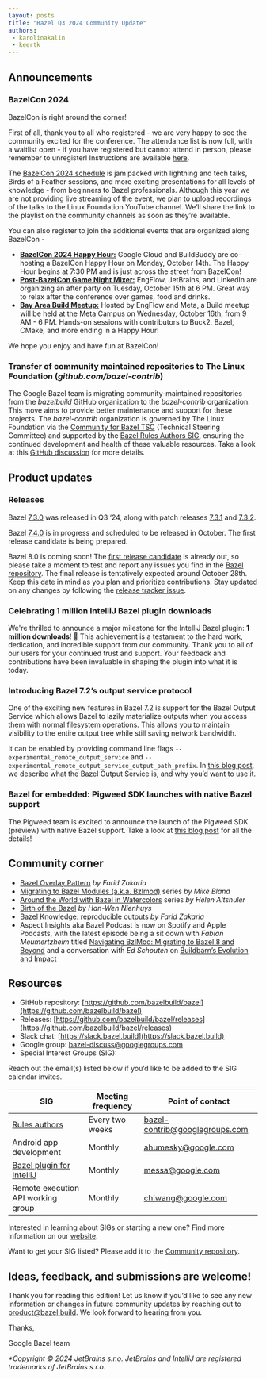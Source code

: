 ```yaml
---
layout: posts
title: "Bazel Q3 2024 Community Update"
authors:
 - karolinakalin
 - keertk
---
```


## Announcements

### BazelCon 2024

BazelCon is right around the corner!

First of all, thank you to all who registered - we are very happy to see the community excited for the conference. The attendance list is now full, with a waitlist open - if you have registered but cannot attend in person, please remember to unregister! Instructions are available [here](https://events.linuxfoundation.org/bazelcon/register/).

The [BazelCon 2024 schedule](https://events.linuxfoundation.org/bazelcon/program/schedule/) is jam packed with lightning and tech talks, Birds of a Feather sessions, and more exciting presentations for all levels of knowledge - from beginners to Bazel professionals. 
Although this year we are not providing live streaming of the event, we plan to upload recordings of the talks to the Linux Foundation YouTube channel. We’ll share the link to the playlist on the community channels as soon as they’re available.

You can also register to join the additional events that are organized along BazelCon -

- **[BazelCon 2024 Happy Hour:](https://docs.google.com/forms/d/e/1FAIpQLSfC2xsAad-7w5TQ5PY6I1VIZD5lSfAQ54U13pxVNr30F1jBVQ/viewform)** Google Cloud and BuildBuddy are co-hosting a BazelCon Happy Hour on Monday, October 14th. The Happy Hour begins at 7:30 PM and is just across the street from BazelCon!
- **[Post-BazelCon Game Night Mixer:](https://docs.google.com/forms/d/e/1FAIpQLSfS6Y-vNTTblQEsUq2dgcvscSG9wJTMoBSe8SzthM1uF66W5Q/viewform)** EngFlow, JetBrains, and LinkedIn are organizing an after party on Tuesday, October 15th at 6 PM. Great way to relax after the conference over games, food and drinks.
- **[Bay Area Build Meetup:](https://docs.google.com/forms/d/e/1FAIpQLSex7cHtqULL5_QzSSJRuVUwEKvTuCR6HEC8Os9MqfTln3qiyA/viewform)** Hosted by EngFlow and Meta, a Build meetup will be held at the Meta Campus on Wednesday, October 16th, from 9 AM - 6 PM. Hands-on sessions with contributors to Buck2, Bazel, CMake, and more ending in a Happy Hour!

We hope you enjoy and have fun at BazelCon!

### Transfer of community maintained repositories to The Linux Foundation (_github.com/bazel-contrib_)

The Google Bazel team is migrating community-maintained repositories from the _bazelbuild_ GitHub organization to the _bazel-contrib_ organization. This move aims to provide better maintenance and support for these projects. The _bazel-contrib_ organization is governed by The Linux Foundation via the [Community for Bazel TSC](https://github.com/bazel-contrib/.github/blob/master/Community%20for%20Bazel%20Technical%20Charter.pdf) (Technical Steering Committee) and supported by the [Bazel Rules Authors SIG](https://bazel-contrib.github.io/SIG-rules-authors/), ensuring the continued development and health of these valuable resources. Take a look at this [GitHub discussion](https://github.com/orgs/bazelbuild/discussions/2) for more details.

## Product updates

### Releases

Bazel [7.3.0](https://github.com/bazelbuild/bazel/releases/tag/7.3.0) was released in Q3 ‘24, along with patch releases [7.3.1](https://github.com/bazelbuild/bazel/releases/tag/7.3.1) and [7.3.2](https://github.com/bazelbuild/bazel/releases/tag/7.3.2).

Bazel [7.4.0](https://github.com/bazelbuild/bazel/issues/23271) is in progress and scheduled to be released in October. The first release candidate is being prepared. 

Bazel 8.0 is coming soon! The [first release candidate](https://github.com/bazelbuild/bazel/releases/tag/8.0.0rc1) is already out, so please take a moment to test and report any issues you find in the [Bazel repository](https://github.com/bazelbuild/bazel/issues/new?assignees=sgowroji%2Ciancha1992%2Csatyanandak&labels=type%3A+bug%2Cuntriaged&projects=&template=bug_report.yml). The final release is tentatively expected around October 28th. Keep this date in mind as you plan and prioritize contributions. Stay updated on any changes by following the [release tracker issue](https://github.com/bazelbuild/bazel/issues/23315).

### Celebrating 1 million IntelliJ Bazel plugin downloads

We're thrilled to announce a major milestone for the IntelliJ Bazel plugin: **1 million downloads**! 🎉
This achievement is a testament to the hard work, dedication, and incredible support from our community. Thank you to all of our users for your continued trust and support. Your feedback and contributions have been invaluable in shaping the plugin into what it is today.

### Introducing Bazel 7.2’s output service protocol

One of the exciting new features in Bazel 7.2 is support for the Bazel Output Service which allows Bazel to lazily materialize outputs when you access them with normal filesystem operations. This allows you to maintain visibility to the entire output tree while still saving network bandwidth. 

It can be enabled by providing command line flags `--experimental_remote_output_service` and `--experimental_remote_output_service_output_path_prefix`. In [this blog post](https://blog.bazel.build/2024/07/23/remote-output-service.html), we describe what the Bazel Output Service is, and why you’d want to use it.

### Bazel for embedded: Pigweed SDK launches with native Bazel support

The Pigweed team is excited to announce the launch of the Pigweed SDK (preview) with native Bazel support. Take a look at [this blog post](https://blog.bazel.build/2024/08/08/bazel-for-embedded.html) for all the details!

## Community corner

- [Bazel Overlay Pattern](https://fzakaria.com/2024/08/29/bazel-overlay-pattern.html) _by Farid Zakaria_
- [Migrating to Bazel Modules (a.k.a. Bzlmod)](https://blog.engflow.com/2024/06/27/migrating-to-bazel-modules-aka-bzlmod---the-easy-parts/) series _by Mike Bland_
- [Around the World with Bazel in Watercolors](https://blog.engflow.com/2024/08/08/around-the-world-with-bazel-in-watercolors/) series _by Helen Altshuler_
- [Birth of the Bazel](https://blog.engflow.com/2024/10/01/birth-of-the-bazel/) _by Han-Wen Nienhuys_
- [Bazel Knowledge: reproducible outputs](https://fzakaria.com/2024/09/26/bazel-knowledge-reproducible-outputs.html) _by Farid Zakaria_
- Aspect Insights aka Bazel Podcast is now on Spotify and Apple Podcasts, with the latest episode being a sit down with _Fabian Meumertzheim_ titled [Navigating BzlMod: Migrating to Bazel 8 and Beyond](https://open.spotify.com/show/00scj8eaBhgi08eJEe7MSf) and a conversation with _Ed Schouten_ on [Buildbarn’s Evolution and Impact](https://open.spotify.com/episode/0IFFd89a6BFm5bvapLcQzk)

## Resources

- GitHub repository: [https://github.com/bazelbuild/bazel](https://github.com/bazelbuild/bazel)
- Releases: [https://github.com/bazelbuild/bazel/releases](https://github.com/bazelbuild/bazel/releases)
- Slack chat: [https://slack.bazel.build](https://slack.bazel.build)
- Google group: bazel-discuss@googlegroups.com
- Special Interest Groups (SIG):

Reach out the email(s) listed below if you’d like to be added to the SIG calendar invites.

| **SIG**        | **Meeting frequency**           | **Point of contact**  |
| ------------- |-------------| -----|
| [Rules authors](https://github.com/bazelbuild/community/tree/main/sigs/rules-authors)     | Every two weeks | bazel-contrib@googlegroups.com |
| Android app development      | Monthly      |   ahumesky@google.com |
| [Bazel plugin for IntelliJ](https://github.com/bazelbuild/community/tree/main/sigs/bazel-intellij) | Monthly      |    messa@google.com |
| Remote execution API working group      | Monthly      |   chiwang@google.com |

Interested in learning about SIGs or starting a new one? Find more information on our [website](https://bazel.build/community/sig).

Want to get your SIG listed? Please add it to the [Community repository](https://github.com/bazelbuild/community/tree/main/sigs).

## Ideas, feedback, and submissions are welcome!

Thank you for reading this edition! Let us know if you’d like to see any new information or changes in future community updates by reaching out to product@bazel.build. We look forward to hearing from you.

Thanks,

Google Bazel team

_*Copyright © 2024 JetBrains s.r.o. JetBrains and IntelliJ are registered trademarks of JetBrains s.r.o._
